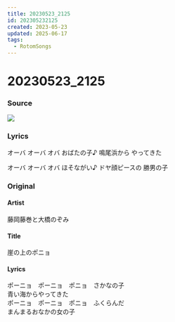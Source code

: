 ```yaml
---
title: 20230523_2125
id: 202305232125
created: 2023-05-23
updated: 2025-06-17
tags:
  - RotomSongs
---
```

# 20230523_2125

### Source

![](https://x.com/Starlystrongest/status/1660985387379204098)
### Lyrics

オーバ オーバ オバ おばたの子♪
鳴尾浜から やってきた

オーバ オーバ オバ ほそながい♪
ドヤ顔ピースの 勝男の子

### Original

#### Artist

藤岡藤巻と大橋のぞみ

#### Title

崖の上のポニョ

#### Lyrics
ポーニョ　ポーニョ　ポニョ　さかなの子  
青い海からやってきた  
ポーニョ　ポーニョ　ポニョ　ふくらんだ  
まんまるおなかの女の子  



